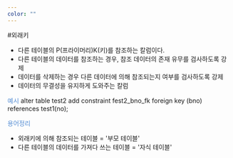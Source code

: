 ```yaml
---
color: ""
---
```

#외래키
- 다른 테이블의 P(프라이머리)K(키)를 참조하는 칼럼이다.
- 다른 테이블의 데이터를 참조하는 경우, 참조 데이터의 존재 유무를 검사하도록 강제
- 데이터를 삭제하는 경우 다른 데이터에 의해 참조되는지 여부를 검사하도록 강제
- 데이터의 무결성을 유지하게 도와주는 칼럼

<font color="#548dd4">예시</font>
alter table test2
	add constraint fest2_bno_fk foreign key (bno) references test1(no);

<font color="#548dd4">용어정리</font>
- 외래키에 의해 참조되는 테이블 = '부모 테이블'
- 다른 테이블의 데이터를 가져다 쓰는 테이블 = '자식 테이블'
